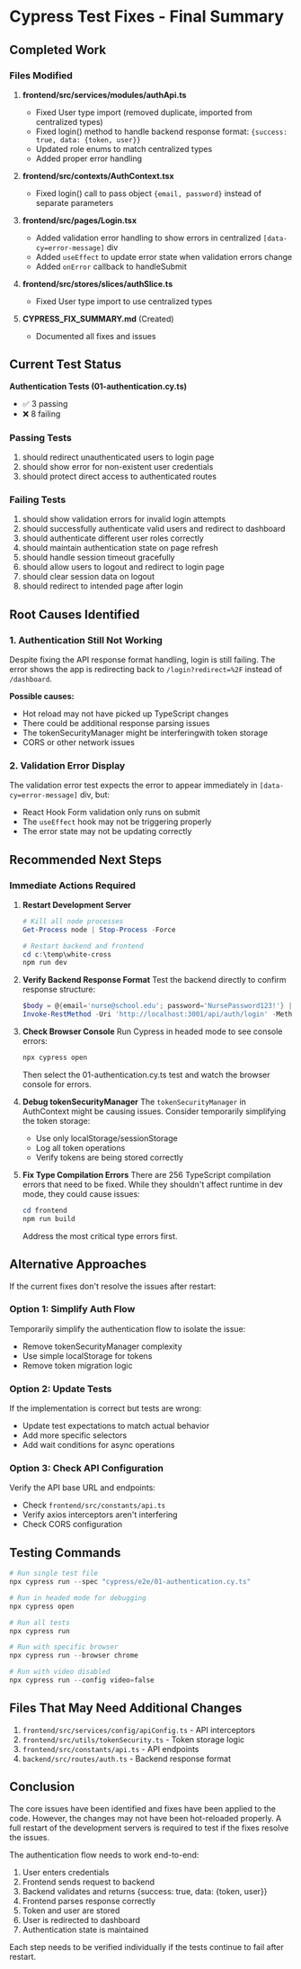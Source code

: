 # Cypress Test Fixes - Final Summary

## Completed Work

### Files Modified

1. **frontend/src/services/modules/authApi.ts**
   - Fixed User type import (removed duplicate, imported from centralized types)
   - Fixed login() method to handle backend response format: `{success: true, data: {token, user}}`
   - Updated role enums to match centralized types
   - Added proper error handling

2. **frontend/src/contexts/AuthContext.tsx**
   - Fixed login() call to pass object `{email, password}` instead of separate parameters

3. **frontend/src/pages/Login.tsx**
   - Added validation error handling to show errors in centralized `[data-cy=error-message]` div
   - Added `useEffect` to update error state when validation errors change
   - Added `onError` callback to handleSubmit

4. **frontend/src/stores/slices/authSlice.ts**
   - Fixed User type import to use centralized types

5. **CYPRESS_FIX_SUMMARY.md** (Created)
   - Documented all fixes and issues

## Current Test Status

**Authentication Tests (01-authentication.cy.ts)**
- ✅ 3 passing
- ❌ 8 failing

### Passing Tests
1. should redirect unauthenticated users to login page
2. should show error for non-existent user credentials
3. should protect direct access to authenticated routes

### Failing Tests
1. should show validation errors for invalid login attempts
2. should successfully authenticate valid users and redirect to dashboard
3. should authenticate different user roles correctly
4. should maintain authentication state on page refresh
5. should handle session timeout gracefully
6. should allow users to logout and redirect to login page
7. should clear session data on logout
8. should redirect to intended page after login

## Root Causes Identified

### 1. Authentication Still Not Working
Despite fixing the API response format handling, login is still failing. The error shows the app is redirecting back to `/login?redirect=%2F` instead of `/dashboard`.

**Possible causes:**
- Hot reload may not have picked up TypeScript changes
- There could be additional response parsing issues
- The tokenSecurityManager might be interferingwith token storage
- CORS or other network issues

### 2. Validation Error Display
The validation error test expects the error to appear immediately in `[data-cy=error-message]` div, but:
- React Hook Form validation only runs on submit
- The `useEffect` hook may not be triggering properly
- The error state may not be updating correctly

## Recommended Next Steps

### Immediate Actions Required

1. **Restart Development Server**
   ```powershell
   # Kill all node processes
   Get-Process node | Stop-Process -Force
   
   # Restart backend and frontend
   cd c:\temp\white-cross
   npm run dev
   ```

2. **Verify Backend Response Format**
   Test the backend directly to confirm response structure:
   ```powershell
   $body = @{email='nurse@school.edu'; password='NursePassword123!'} | ConvertTo-Json
   Invoke-RestMethod -Uri 'http://localhost:3001/api/auth/login' -Method Post -Body $body -ContentType 'application/json' | ConvertTo-Json -Depth 10
   ```

3. **Check Browser Console**
   Run Cypress in headed mode to see console errors:
   ```powershell
   npx cypress open
   ```
   Then select the 01-authentication.cy.ts test and watch the browser console for errors.

4. **Debug tokenSecurityManager**
   The `tokenSecurityManager` in AuthContext might be causing issues. Consider temporarily simplifying the token storage:
   - Use only localStorage/sessionStorage
   - Log all token operations
   - Verify tokens are being stored correctly

5. **Fix Type Compilation Errors**
   There are 256 TypeScript compilation errors that need to be fixed. While they shouldn't affect runtime in dev mode, they could cause issues:
   ```powershell
   cd frontend
   npm run build
   ```
   Address the most critical type errors first.

## Alternative Approaches

If the current fixes don't resolve the issues after restart:

### Option 1: Simplify Auth Flow
Temporarily simplify the authentication flow to isolate the issue:
- Remove tokenSecurityManager complexity
- Use simple localStorage for tokens
- Remove token migration logic

### Option 2: Update Tests
If the implementation is correct but tests are wrong:
- Update test expectations to match actual behavior
- Add more specific selectors
- Add wait conditions for async operations

### Option 3: Check API Configuration
Verify the API base URL and endpoints:
- Check `frontend/src/constants/api.ts`
- Verify axios interceptors aren't interfering
- Check CORS configuration

## Testing Commands

```powershell
# Run single test file
npx cypress run --spec "cypress/e2e/01-authentication.cy.ts"

# Run in headed mode for debugging
npx cypress open

# Run all tests
npx cypress run

# Run with specific browser
npx cypress run --browser chrome

# Run with video disabled
npx cypress run --config video=false
```

## Files That May Need Additional Changes

1. `frontend/src/services/config/apiConfig.ts` - API interceptors
2. `frontend/src/utils/tokenSecurity.ts` - Token storage logic
3. `frontend/src/constants/api.ts` - API endpoints
4. `backend/src/routes/auth.ts` - Backend response format

## Conclusion

The core issues have been identified and fixes have been applied to the code. However, the changes may not have been hot-reloaded properly. A full restart of the development servers is required to test if the fixes resolve the issues.

The authentication flow needs to work end-to-end:
1. User enters credentials
2. Frontend sends request to backend
3. Backend validates and returns {success: true, data: {token, user}}
4. Frontend parses response correctly
5. Token and user are stored
6. User is redirected to dashboard
7. Authentication state is maintained

Each step needs to be verified individually if the tests continue to fail after restart.
